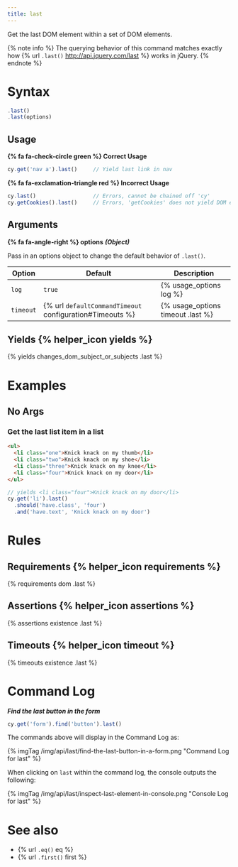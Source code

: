 ```yaml
---
title: last
---
```


Get the last DOM element within a set of DOM elements.

{% note info %}
The querying behavior of this command matches exactly how {% url `.last()` http://api.jquery.com/last %} works in jQuery.
{% endnote %}

# Syntax

```javascript
.last()
.last(options)
```

## Usage

**{% fa fa-check-circle green %} Correct Usage**

```javascript
cy.get('nav a').last()     // Yield last link in nav
```

**{% fa fa-exclamation-triangle red %} Incorrect Usage**

```javascript
cy.last()                  // Errors, cannot be chained off 'cy'
cy.getCookies().last()     // Errors, 'getCookies' does not yield DOM element
```

## Arguments

**{% fa fa-angle-right %} options**  ***(Object)***

Pass in an options object to change the default behavior of `.last()`.

Option | Default | Description
--- | --- | ---
`log` | `true` | {% usage_options log %}
`timeout` | {% url `defaultCommandTimeout` configuration#Timeouts %} | {% usage_options timeout .last %}

## Yields {% helper_icon yields %}

{% yields changes_dom_subject_or_subjects .last %}

# Examples

## No Args

### Get the last list item in a list

<!-- fiddle Last item in the a list -->
```html
<ul>
  <li class="one">Knick knack on my thumb</li>
  <li class="two">Knick knack on my shoe</li>
  <li class="three">Knick knack on my knee</li>
  <li class="four">Knick knack on my door</li>
</ul>
```

```javascript
// yields <li class="four">Knick knack on my door</li>
cy.get('li').last()
  .should('have.class', 'four')
  .and('have.text', 'Knick knack on my door')
```
<!-- fiddle-end -->

# Rules

## Requirements {% helper_icon requirements %}

{% requirements dom .last %}

## Assertions {% helper_icon assertions %}

{% assertions existence .last %}

## Timeouts {% helper_icon timeout %}

{% timeouts existence .last %}

# Command Log

***Find the last button in the form***

```javascript
cy.get('form').find('button').last()
```

The commands above will display in the Command Log as:

{% imgTag /img/api/last/find-the-last-button-in-a-form.png "Command Log for last" %}

When clicking on `last` within the command log, the console outputs the following:

{% imgTag /img/api/last/inspect-last-element-in-console.png "Console Log for last" %}

# See also

- {% url `.eq()` eq %}
- {% url `.first()` first %}
